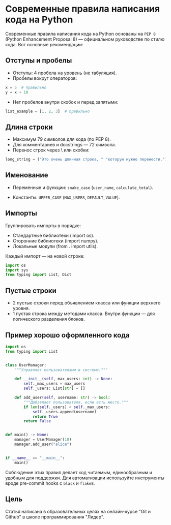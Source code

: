 # Современные правила написания кода на Python

Современные правила написания кода на Python основаны на `PEP 8` (Python Enhancement Proposal 8) — официальном руководстве по стилю кода. Вот основные рекомендации:

## Отступы и пробелы

- Отступы: 4 пробела на уровень (не табуляция).
- Пробелы вокруг операторов:
```python
x = 5  # правильно
y = x + 10
```
- Нет пробелов внутри скобок и перед запятыми:
```python
list_example = [1, 2, 3]  # правильно
```
## Длина строки
- Максимум 79 символов для кода (по PEP 8).
- Для комментариев и docstrings — 72 символа.
- Перенос строк через \ или скобки:
```python
long_string = ("Это очень длинная строка, " "которую нужно перенести.")
```
## Именование
- Переменные и функции: `snake_case` (`user_name`, `calculate_total`).

- Константы: `UPPER_CASE` (`MAX_USERS`, `DEFAULT_VALUE`).


## Импорты
Группировать импорты в порядке:
- Стандартные библиотеки (import os).
- Сторонние библиотеки (import numpy).
- Локальные модули (from . import utils).

Каждый импорт — на новой строке:
```python
import os
import sys
from typing import List, Dict
```

## Пустые строки
- 2 пустые строки перед объявлением класса или функции верхнего уровня.
- 1 пустая строка между методами класса.
Внутри функции — для логического разделения блоков.

## Пример хорошо оформленного кода
```python
import os
from typing import List


class UserManager:
    """Управляет пользователями в системе."""

    def __init__(self, max_users: int) -> None:
        self._max_users = max_users
        self._users: List[str] = []

    def add_user(self, username: str) -> bool:
        """Добавляет пользователя, если есть место."""
        if len(self._users) < self._max_users:
            self._users.append(username)
            return True
        return False


def main() -> None:
    manager = UserManager(10)
    manager.add_user("alice")


if __name__ == "__main__":
    main()
```
Соблюдение этих правил делает код читаемым, единообразным и удобным для поддержки. Для автоматизации используйте инструменты вроде pre-commit hooks с `black` и `flake8`.

## Цель
Статья написана в образовательных целях на онлайн-курсе "Git и Github" в школе программирования "Лидер".

